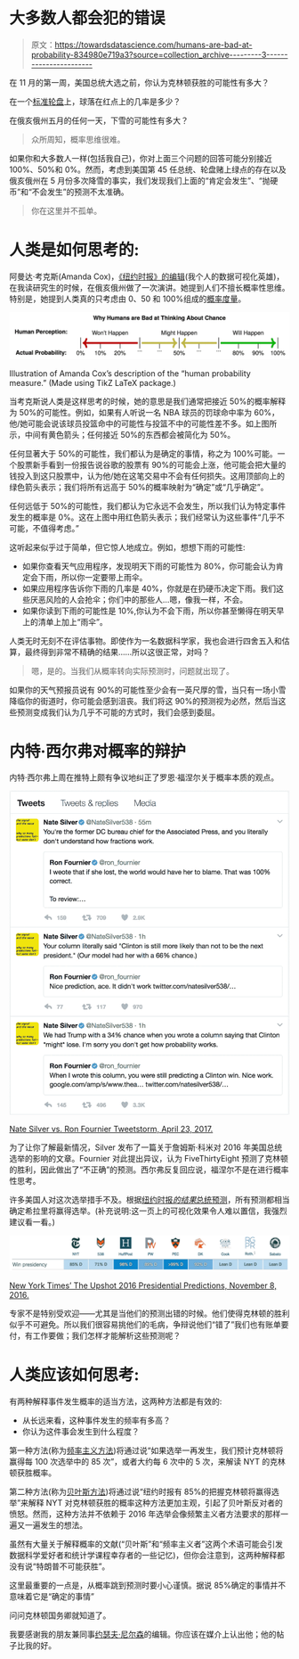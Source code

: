 # 大多数人都会犯的错误

> 原文：<https://towardsdatascience.com/humans-are-bad-at-probability-834980e719a3?source=collection_archive---------3----------------------->

在 11 月的第一周，美国总统大选之前，你认为克林顿获胜的可能性有多大？

在一个[标准轮盘](http://www.roulette-games.com/images/american_roulette_wheel.gif)上，球落在红点上的几率是多少？

在俄亥俄州五月的任何一天，下雪的可能性有多大？

> 众所周知，概率思维很难。

如果你和大多数人一样(包括我自己)，你对上面三个问题的回答可能分别接近 100%、50%和 0%。然而，考虑到美国第 45 任总统、轮盘赌上绿点的存在以及俄亥俄州在 5 月份多次降雪的事实，我们发现我们上面的“肯定会发生”、“抛硬币”和“不会发生”的预测不太准确。

> 你在这里并不孤单。

# 人类是如何思考的:

阿曼达·考克斯(Amanda Cox)，[《纽约时报》的编辑](https://www.nytimes.com/by/amanda-cox)(我个人的数据可视化英雄)，在我读研究生的时候，在俄亥俄州做了一次演讲。她提到人们不擅长概率性思维。特别是，她提到人类真的只考虑由 0、50 和 100%组成的[概率度量](https://en.wikipedia.org/wiki/Probability_measure)。

![](img/a2707732ccac6e07a66064dcc2f68f05.png)

Illustration of Amanda Cox’s description of the “human probability measure.” (Made using TikZ LaTeX package.)

当考克斯说人类是这样思考的时候，她的意思是我们通常把接近 50%的概率解释为 50%的可能性。例如，如果有人听说一名 NBA 球员的罚球命中率为 60%，他/她可能会说该球员投篮命中的可能性与投篮不中的可能性差不多。如上图所示，中间有黄色箭头；任何接近 50%的东西都会被简化为 50%。

任何显著大于 50%的可能性，我们都认为是确定的事情，称之为 100%可能。一个股票新手看到一份报告说谷歌的股票有 90%的可能会上涨，他可能会把大量的钱投入到这只股票中，认为他/她在这笔交易中不会有任何损失。这用顶部向上的绿色箭头表示；我们将所有远高于 50%的概率映射为“确定”或“几乎确定”。

任何远低于 50%的可能性，我们都认为它永远不会发生，所以我们认为特定事件发生的概率是 0%。这在上图中用红色箭头表示；我们经常认为这些事件“几乎不可能，不值得考虑。”

这听起来似乎过于简单，但它惊人地成立。例如，想想下雨的可能性:

*   如果你查看天气应用程序，发现明天下雨的可能性为 80%，你可能会认为肯定会下雨，所以你一定要带上雨伞。
*   如果应用程序告诉你下雨的几率是 40%，你就是在扔硬币决定下雨。我们这些厌恶风险的人会抢伞；你们中的那些人…嗯，像我一样，不会。
*   如果你读到下雨的可能性是 10%,你认为不会下雨，所以你甚至懒得在明天早上的清单上加上“雨伞”。

人类无时无刻不在评估事物。即使作为一名数据科学家，我也会进行四舍五入和估算，最终得到非常不精确的结果……所以这很正常，对吗？

> 嗯，是的。当我们从概率转向实际预测时，问题就出现了。

如果你的天气预报员说有 90%的可能性至少会有一英尺厚的雪，当只有一场小雪降临你的街道时，你可能会感到沮丧。我们将这 90%的预测视为必然，然后当这些预测变成我们认为几乎不可能的方式时，我们会感到委屈。

# 内特·西尔弗对概率的辩护

内特·西尔弗上周在推特上颇有争议地纠正了罗恩·福涅尔关于概率本质的观点。

![](img/5d8cf37e639b81ab207c7c308fa496c6.png)

[Nate Silver vs. Ron Fournier Tweetstorm, April 23, 2017.](https://twitter.com/NateSilver538/status/856330476121989120)

为了让你了解最新情况，Silver 发布了一篇关于詹姆斯·科米对 2016 年美国总统选举的影响的文章。Fournier 对此提出异议，认为 FiveThirtyEight 预测了克林顿的胜利，因此做出了“不正确”的预测。西尔弗反复回应说，福涅尔不是在进行概率性思考。

许多美国人对这次选举措手不及。根据[纽约时报*的结果*总统预测](https://www.nytimes.com/interactive/2016/upshot/presidential-polls-forecast.html)，所有预测都相当确定希拉里将赢得选举。(补充说明:这一页上的可视化效果令人难以置信，我强烈建议看一看。)

![](img/f201b66485c36e80d6c74269fe5feb78.png)

[New York Times’ The Upshot 2016 Presidential Predictions, November 8, 2016.](https://www.nytimes.com/interactive/2016/upshot/presidential-polls-forecast.html)

专家不是特别受欢迎——尤其是当他们的预测出错的时候。他们使得克林顿的胜利似乎不可避免。所以我们很容易挑他们的毛病，争辩说他们“错了”我们也有账单要付，有工作要做；我们怎样才能解析这些预测呢？

# 人类应该如何思考:

有两种解释事件发生概率的适当方法，这两种方法都是有效的:

*   从长远来看，这种事件发生的频率有多高？
*   你认为这件事会发生到什么程度？

第一种方法(称为[频率主义方法](https://en.wikipedia.org/wiki/Frequentist_inference))将通过说“如果选举一再发生，我们预计克林顿将赢得每 100 次选举中的 85 次”，或者大约每 6 次中的 5 次，来解读 NYT 的克林顿获胜概率。

第二种方法(称为[贝叶斯方法](https://en.wikipedia.org/wiki/Bayesian_inference))将通过说“纽约时报有 85%的把握克林顿将赢得选举”来解释 NYT 对克林顿获胜的概率这种方法更加主观，引起了贝叶斯反对者的愤怒。然而，这种方法并不依赖于 2016 年选举会像频繁主义者方法要求的那样一遍又一遍发生的想法。

虽然有大量关于解释概率的文献(“贝叶斯”和“频率主义者”这两个术语可能会引发数据科学爱好者和统计学课程幸存者的一些记忆)，但你会注意到，这两种解释都没有说“特朗普不可能获胜”。

这里最重要的一点是，从概率跳到预测时要小心谨慎。据说 85%确定的事情并不意味着它是“确定的事情”

问问克林顿国务卿就知道了。

我要感谢我的朋友兼同事[约瑟夫·尼尔森](https://www.josephofiowa.com)的编辑。你应该在媒介上认出他；他的帖子比我的好。